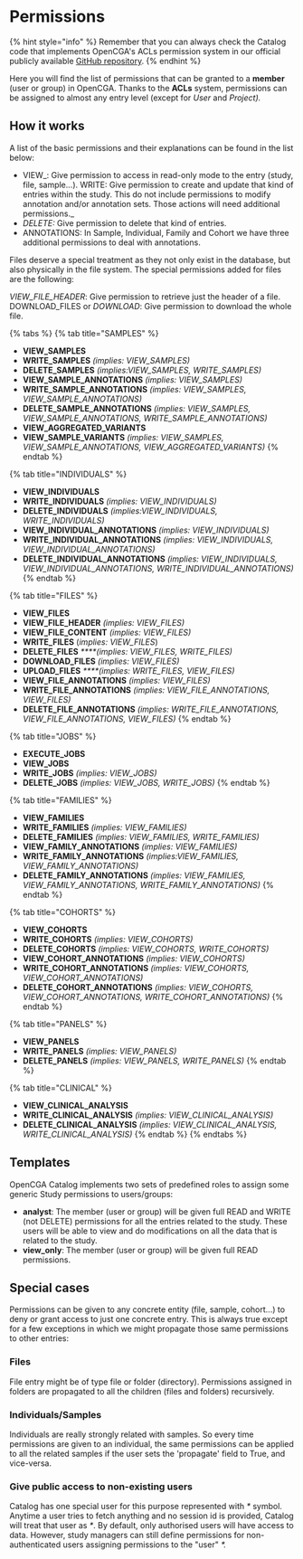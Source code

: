 # Permissions



{% hint style="info" %}
Remember that you can always check the Catalog code that implements OpenCGA's ACLs permission system in our official publicly available [GitHub repository](https://github.com/opencb/opencga/blob/9b00edc7b556898d6b65527a333ecdd62aea3791/opencga-core/src/main/java/org/opencb/opencga/core/models/study/StudyAclEntry.java).
{% endhint %}

Here you will find the list of permissions that can be granted to a **member** \(user or group\) in OpenCGA. Thanks to the **ACLs** system, permissions can be assigned to almost any entry level \(except for _User_ and _Project\)._

## How it works

A list of the basic permissions and their explanations can be found in the list below:

* VIEW_: Give permission to access in read-only mode to the entry \(study, file, sample...\). WRITE: Give permission to create and update that kind of entries within the study. This do not include permissions to modify annotation and/or annotation sets. Those actions will need additional permissions._
* _DELETE:_ Give permission to delete that kind of entries. 
* ANNOTATIONS: In Sample, Individual, Family and Cohort we have three additional permissions to deal with annotations.

 Files deserve a special treatment as they not only exist in the database, but also physically in the file system. The special permissions added for files are the following:

_VIEW\_FILE\_HEADER_: Give permission to retrieve just the header of a file. DOWNLOAD\_FILES or _DOWNLOAD_: Give permission to download the whole file.

{% tabs %}
{% tab title="SAMPLES" %}
* **VIEW\_SAMPLES**
* **WRITE\_SAMPLES** _\(implies: VIEW\_SAMPLES\)_
* **DELETE\_SAMPLES** _\(implies:VIEW\_SAMPLES, WRITE\_SAMPLES\)_
* **VIEW\_SAMPLE\_ANNOTATIONS** _\(implies: VIEW\_SAMPLES\)_
* **WRITE\_SAMPLE\_ANNOTATIONS** _\(implies: VIEW\_SAMPLES, VIEW\_SAMPLE\_ANNOTATIONS\)_
* **DELETE\_SAMPLE\_ANNOTATIONS** _\(implies: VIEW\_SAMPLES, VIEW\_SAMPLE\_ANNOTATIONS, WRITE\_SAMPLE\_ANNOTATIONS\)_
* **VIEW\_AGGREGATED\_VARIANTS**
* **VIEW\_SAMPLE\_VARIANTS** _\(implies: VIEW\_SAMPLES, VIEW\_SAMPLE\_ANNOTATIONS, VIEW\_AGGREGATED\_VARIANTS\)_
{% endtab %}

{% tab title="INDIVIDUALS" %}
* **VIEW\_INDIVIDUALS**
* **WRITE\_INDIVIDUALS** _\(implies: VIEW\_INDIVIDUALS\)_
* **DELETE\_INDIVIDUALS** _\(implies:VIEW\_INDIVIDUALS, WRITE\_INDIVIDUALS\)_
* **VIEW\_INDIVIDUAL\_ANNOTATIONS** _\(implies: VIEW\_INDIVIDUALS\)_
* **WRITE\_INDIVIDUAL\_ANNOTATIONS** _\(implies: VIEW\_INDIVIDUALS, VIEW\_INDIVIDUAL\_ANNOTATIONS\)_
* **DELETE\_INDIVIDUAL\_ANNOTATIONS** _\(implies: VIEW\_INDIVIDUALS, VIEW\_INDIVIDUAL\_ANNOTATIONS, WRITE\_INDIVIDUAL\_ANNOTATIONS\)_
{% endtab %}

{% tab title="FILES" %}
* **VIEW\_FILES**
* **VIEW\_FILE\_HEADER** _\(implies: VIEW\_FILES\)_
* **VIEW\_FILE\_CONTENT** _\(implies: VIEW\_FILES\)_ 
* **WRITE\_FILES** \(_implies: VIEW\_FILES_\)
* **DELETE\_FILES** _****\(implies: VIEW\_FILES, WRITE\_FILES\)_
* **DOWNLOAD\_FILES** _\(implies: VIEW\_FILES\)_
* **UPLOAD\_FILES** _****\(implies: WRITE\_FILES, VIEW\_FILES\)_ 
* **VIEW\_FILE\_ANNOTATIONS** _\(implies: VIEW\_FILES\)_
* **WRITE\_FILE\_ANNOTATIONS** _\(implies: VIEW\_FILE\_ANNOTATIONS, VIEW\_FILES\)_
* **DELETE\_FILE\_ANNOTATIONS** _\(implies: WRITE\_FILE\_ANNOTATIONS, VIEW\_FILE\_ANNOTATIONS, VIEW\_FILES\)_
{% endtab %}

{% tab title="JOBS" %}
* **EXECUTE\_JOBS**
* **VIEW\_JOBS**
* **WRITE\_JOBS** _\(implies: VIEW\_JOBS\)_
* **DELETE\_JOBS** _\(implies: VIEW\_JOBS, WRITE\_JOBS\)_
{% endtab %}

{% tab title="FAMILIES" %}
* **VIEW\_FAMILIES**
* **WRITE\_FAMILIES** _\(implies: VIEW\_FAMILIES\)_
* **DELETE\_FAMILIES** _\(implies: VIEW\_FAMILIES, WRITE\_FAMILIES\)_
* **VIEW\_FAMILY\_ANNOTATIONS** _\(implies: VIEW\_FAMILIES\)_
* **WRITE\_FAMILY\_ANNOTATIONS** _\(implies:VIEW\_FAMILIES, VIEW\_FAMILY\_ANNOTATIONS\)_
* **DELETE\_FAMILY\_ANNOTATIONS** _\(implies: VIEW\_FAMILIES, VIEW\_FAMILY\_ANNOTATIONS, WRITE\_FAMILY\_ANNOTATIONS\)_
{% endtab %}

{% tab title="COHORTS" %}
* **VIEW\_COHORTS**
* **WRITE\_COHORTS** _\(implies: VIEW\_COHORTS\)_
* **DELETE\_COHORTS** _\(implies: VIEW\_COHORTS, WRITE\_COHORTS\)_
* **VIEW\_COHORT\_ANNOTATIONS** _\(implies: VIEW\_COHORTS\)_
*  **WRITE\_COHORT\_ANNOTATIONS** _\(implies: VIEW\_COHORTS, VIEW\_COHORT\_ANNOTATIONS\)_
* **DELETE\_COHORT\_ANNOTATIONS** _\(implies: VIEW\_COHORTS, VIEW\_COHORT\_ANNOTATIONS, WRITE\_COHORT\_ANNOTATIONS\)_
{% endtab %}

{% tab title="PANELS" %}
* **VIEW\_PANELS**
* **WRITE\_PANELS** _\(implies: VIEW\_PANELS\)_
* **DELETE\_PANELS** _\(implies: VIEW\_PANELS, WRITE\_PANELS\)_
{% endtab %}

{% tab title="CLINICAL" %}
* **VIEW\_CLINICAL\_ANALYSIS**
* **WRITE\_CLINICAL\_ANALYSIS** _\(implies: VIEW\_CLINICAL\_ANALYSIS\)_
* **DELETE\_CLINICAL\_ANALYSIS** _\(implies: VIEW\_CLINICAL\_ANALYSIS, WRITE\_CLINICAL\_ANALYSIS\)_
{% endtab %}
{% endtabs %}

## Templates <a id="SharingandPermissions-Specialcases"></a>

OpenCGA Catalog implements  two sets of predefined roles to assign some generic Study permissions to users/groups:        

* **analyst**: The member \(user or group\) will be given full READ and WRITE \(not DELETE\) permissions for all the entries related to the study. These users will be able to view and do modifications on all the data that is related to the study. 
* **view\_only**: The member \(user or group\) will be given full READ permissions.

## Special cases <a id="SharingandPermissions-Specialcases"></a>

Permissions can be given to any concrete entity \(file, sample, cohort...\) to deny or grant access to just one concrete entry. This is always true except for a few exceptions in which we might propagate those same permissions to other entries:

### Files <a id="SharingandPermissions-Files"></a>

File entry might be of type file or folder \(directory\). Permissions assigned in folders are propagated to all the children \(files and folders\) recursively.

### Individuals/Samples <a id="SharingandPermissions-Individuals/Samples"></a>

Individuals are really strongly related with samples. So every time permissions are given to an individual, the same permissions can be applied to all the related samples if the user sets the 'propagate' field to True, and vice-versa.

### Give public access to non-existing users <a id="SharingandPermissions-Givepublicaccesstonon-existingusers"></a>

Catalog has one special user for this purpose represented with _\*_ symbol. Anytime a user tries to fetch anything and no session id is provided, Catalog will treat that user as _\*_. By default, only authorised users will have access to data. However, study managers can still define permissions for non-authenticated users assigning permissions to the "user" _\*._

